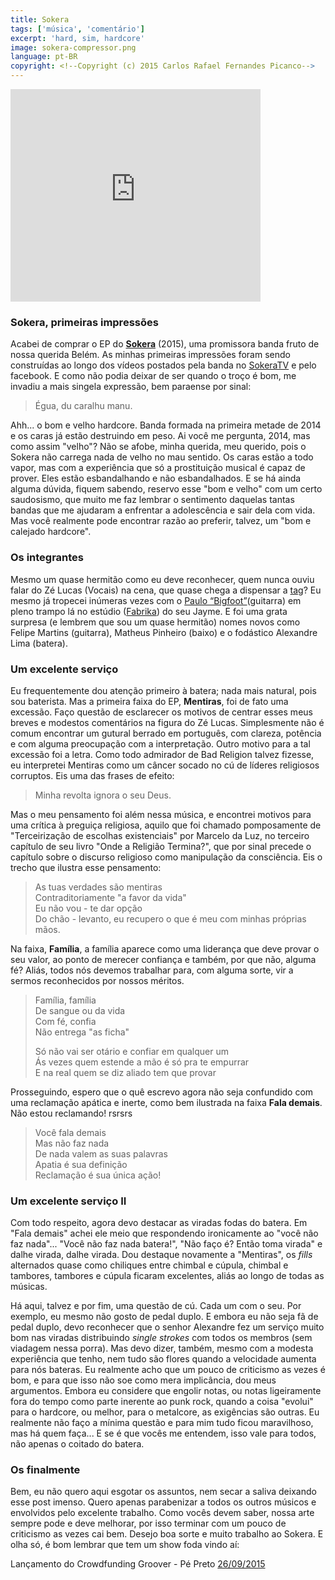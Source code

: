 ```yaml
---
title: Sokera 
tags: ['música', 'comentário']
excerpt: 'hard, sim, hardcore'
image: sokera-compressor.png
language: pt-BR
copyright: <!--Copyright (c) 2015 Carlos Rafael Fernandes Picanco-->
---
```

<iframe style="border: 0; width: 400px; height: 340px;" src="https://bandcamp.com/EmbeddedPlayer/album=3048717441/size=large/bgcol=ffffff/linkcol=0687f5/artwork=small/transparent=true/" seamless><a href="http://sokerahardcore.bandcamp.com/album/sokera">Sokera</a></iframe>

### Sokera, primeiras impressões

Acabei de comprar o EP do **[Sokera](https://sokerahardcore.bandcamp.com/album/sokera)** (2015), uma promissora banda fruto de nossa querida Belém. As minhas primeiras impressões foram sendo construídas ao longo dos vídeos postados pela banda no [SokeraTV](https://www.youtube.com/channel/UCRMXw6QUxorJkreEg3-LwyQ/feed) e pelo facebook. E como não podia deixar de ser quando o troço é bom, me invadiu a mais singela expressão, bem paraense por sinal:

> Égua, du caralhu manu.

Ahh... o bom e velho hardcore. Banda formada na primeira metade de 2014 e os caras já estão destruindo em peso. Ai você me pergunta, 2014, mas como assim "velho"? Não se afobe, minha querida, meu querido, pois o Sokera não carrega nada de velho no mau sentido. Os caras estão a todo vapor, mas com a experiência que só a prostituição musical é capaz de prover. Eles estão esbandalhando e não esbandalhados. E se há ainda alguma dúvida, fiquem sabendo, reservo esse "bom e velho" com um certo saudosismo, que muito me faz lembrar o sentimento daquelas tantas bandas que me ajudaram a enfrentar a adolescência e sair dela com vida. Mas você realmente pode encontrar razão ao preferir, talvez, um "bom e calejado hardcore".

### Os integrantes

Mesmo um quase hermitão como eu deve reconhecer, quem nunca ouviu falar do Zé Lucas (Vocais) na cena, que quase chega a dispensar a [tag](https://www.facebook.com/jlucasmn)? Eu mesmo já tropecei inúmeras vezes com o [Paulo “Bigfoot”](https://www.facebook.com/Paulobigfoot)(guitarra) em pleno trampo lá no estúdio ([Fabrika](https://www.facebook.com/fabrikaestudio)) do seu Jayme. E foi uma grata surpresa (e lembrem que sou um quase hermitão) nomes novos como Felipe Martins (guitarra), Matheus Pinheiro (baixo) e o fodástico Alexandre Lima (batera).

### Um excelente serviço

Eu frequentemente dou atenção primeiro à batera; nada mais natural, pois sou baterista. Mas a primeira faixa do EP, **Mentiras**, foi de fato uma excessão. Faço questão de esclarecer os motivos de centrar esses meus breves e modestos comentários na figura do Zé Lucas. Simplesmente não é comum encontrar um gutural berrado em português, com clareza, potência e com alguma preocupação com a interpretação. Outro motivo para a tal excessão foi a letra. Como todo admirador de Bad Religion talvez fizesse, eu interpretei Mentiras como um câncer socado no cú de líderes religiosos corruptos. Eis uma das frases de efeito:

> Minha revolta ignora o seu Deus. 

Mas o meu pensamento foi além nessa música, e encontrei motivos para uma crítica à preguiça religiosa, aquilo que foi chamado pomposamente de "Terceirização de escolhas existenciais" por Marcelo da Luz, no terceiro capítulo de seu livro "Onde a Religião Termina?", que por sinal precede o capítulo sobre o discurso religioso como manipulação da consciência. Eis o trecho que ilustra esse pensamento:  

> As tuas verdades são mentiras   
> Contraditoriamente "a favor da vida"  
> Eu não vou - te dar opção  
> Do chão - levanto, eu recupero o que é meu com minhas próprias mãos.  

Na faixa, **Família**, a família aparece como uma liderança que deve provar o seu valor, ao ponto de merecer confiança e também, por que não, alguma fé? Aliás, todos nós devemos trabalhar para, com alguma sorte, vir a sermos reconhecidos por nossos méritos. 

> Família, família  
> De sangue ou da vida  
> Com fé, confia  
> Não entrega "as ficha"  
>
> Só não vai ser otário e confiar em qualquer um  
> Ás vezes quem estende a mão é só pra te empurrar  
> E na real quem se diz aliado tem que provar  

Prosseguindo, espero que o quê escrevo agora não seja confundido com uma reclamação apática e inerte, como bem ilustrada na faixa **Fala demais**. Não estou reclamando! rsrsrs

> Você fala demais  
> Mas não faz nada  
> De nada valem as suas palavras  
> Apatia é sua definição  
> Reclamação é sua única ação!  

### Um excelente serviço II

Com todo respeito, agora devo destacar as viradas fodas do batera. Em "Fala demais" achei ele meio que respondendo ironicamente ao "você não faz nada"... "Você não faz nada batera!", "Não faço é? Então toma virada" e dalhe virada, dalhe virada. Dou destaque novamente a "Mentiras", os *fills* alternados quase como chiliques entre chimbal e cúpula, chimbal e tambores, tambores e cúpula ficaram excelentes, aliás ao longo de todas as músicas.

Há aqui, talvez e por fim, uma questão de cú. Cada um com o seu. Por exemplo, eu mesmo não gosto de pedal duplo. E embora eu não seja fã de pedal duplo, devo reconhecer que o senhor Alexandre fez um serviço muito bom nas viradas distribuindo *single strokes* com todos os membros (sem viadagem nessa porra). Mas devo dizer, também, mesmo com a modesta experiência que tenho, nem tudo são flores quando a velocidade aumenta para nós bateras. Eu realmente acho que um pouco de criticismo as vezes é bom, e para que isso não soe como mera implicância, dou meus argumentos. Embora eu considere que engolir notas, ou notas ligeiramente fora do tempo como parte inerente ao punk rock, quando a coisa "evolui" para o hardcore, ou melhor, para o metalcore, as exigências são outras. Eu realmente não faço a mínima questão e para mim tudo ficou maravilhoso, mas há quem faça... E se é que vocês me entendem, isso vale para todos, não apenas o coitado do batera.

### Os finalmente

Bem, eu não quero aqui esgotar os assuntos, nem secar a saliva deixando esse post imenso. Quero apenas parabenizar a todos os outros músicos e envolvidos pelo excelente trabalho. Como vocês devem saber, nossa arte sempre pode e deve melhorar, por isso terminar com um pouco de criticismo as vezes cai bem. Desejo boa sorte e muito trabalho ao Sokera. E olha só, é bom lembrar que tem um show foda vindo aí:

Lançamento do Crowdfunding Groover - Pé Preto [26/09/2015](https://www.facebook.com/events/966619920071415/)